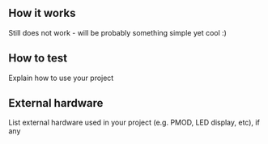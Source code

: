 <!---

This file is used to generate your project datasheet. Please fill in the information below and delete any unused
sections.

You can also include images in this folder and reference them in the markdown. Each image must be less than
512 kb in size, and the combined size of all images must be less than 1 MB.
-->

## How it works

Still does not work - will be probably something simple yet cool :)

## How to test

Explain how to use your project

## External hardware

List external hardware used in your project (e.g. PMOD, LED display, etc), if any
